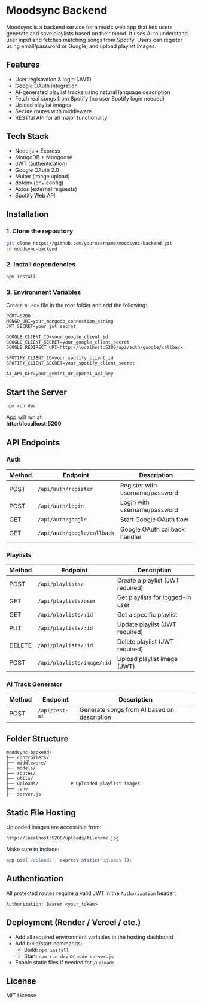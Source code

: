 # Moodsync Backend

Moodsync is a backend service for a music web app that lets users generate and save playlists based on their mood. It uses AI to understand user input and fetches matching songs from Spotify. Users can register using email/password or Google, and upload playlist images.

##  Features

-  User registration & login (JWT)
-  Google OAuth integration
-  AI-generated playlist tracks using natural language description
-  Fetch real songs from Spotify (no user Spotify login needed)
- Upload playlist images
-  Secure routes with middleware
-  RESTful API for all major functionality

##  Tech Stack

- Node.js + Express
- MongoDB + Mongoose
- JWT (authentication)
- Google OAuth 2.0
- Multer (image upload)
- dotenv (env config)
- Axios (external requests)
- Spotify Web API

##  Installation

### 1. Clone the repository

```bash
git clone https://github.com/yourusername/moodsync-backend.git
cd moodsync-backend
```

### 2. Install dependencies

```bash
npm install
```

### 3. Environment Variables

Create a `.env` file in the root folder and add the following:

```env
PORT=5200
MONGO_URI=your_mongodb_connection_string
JWT_SECRET=your_jwt_secret

GOOGLE_CLIENT_ID=your_google_client_id
GOOGLE_CLIENT_SECRET=your_google_client_secret
GOOGLE_REDIRECT_URI=http://localhost:5200/api/auth/google/callback

SPOTIFY_CLIENT_ID=your_spotify_client_id
SPOTIFY_CLIENT_SECRET=your_spotify_client_secret

AI_API_KEY=your_gemini_or_openai_api_key
```

##  Start the Server

```bash
npm run dev
```

App will run at:  
**http://localhost:5200**



##  API Endpoints

### Auth

| Method | Endpoint                        | Description                      |
|--------|----------------------------------|----------------------------------|
| POST   | `/api/auth/register`            | Register with username/password |
| POST   | `/api/auth/login`               | Login with username/password    |
| GET    | `/api/auth/google`              | Start Google OAuth flow         |
| GET    | `/api/auth/google/callback`     | Google OAuth callback handler   |

### Playlists

| Method | Endpoint                         | Description                        |
|--------|----------------------------------|------------------------------------|
| POST   | `/api/playlists/`                | Create a playlist (JWT required)   |
| GET    | `/api/playlists/user`            | Get playlists for logged-in user   |
| GET    | `/api/playlists/:id`             | Get a specific playlist            |
| PUT    | `/api/playlists/:id`             | Update playlist (JWT required)     |
| DELETE | `/api/playlists/:id`             | Delete playlist (JWT required)     |
| POST   | `/api/playlists/image/:id`       | Upload playlist image (JWT)        |

### AI Track Generator

| Method | Endpoint           | Description                                  |
|--------|--------------------|----------------------------------------------|
| POST   | `/api/test-ai`     | Generate  songs from AI based on description |



##  Folder Structure

```
moodsync-backend/
├── controllers/
├── middleware/
├── models/
├── routes/
├── utils/
├── uploads/            # Uploaded playlist images
├── .env
├── server.js
```



##  Static File Hosting

Uploaded images are accessible from:

```
http://localhost:5200/uploads/filename.jpg
```

Make sure to include:

```js
app.use('/uploads', express.static('uploads'));
```


##  Authentication

All protected routes require a valid JWT in the `Authorization` header:

```
Authorization: Bearer <your_token>
```


##  Deployment (Render / Vercel / etc.)

- Add all required environment variables in the hosting dashboard
- Add build/start commands:
  - Build: `npm install`
  - Start: `npm run dev` or `node server.js`
- Enable static files if needed for `/uploads`



##  License

MIT License


